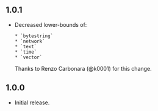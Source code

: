## 1.0.1

* Decreased lower-bounds of:

      * `bytestring`
      * `network`
      * `text`
      * `time`
      * `vector`

  Thanks to Renzo Carbonara (@k0001) for this change.


## 1.0.0

* Initial release.
